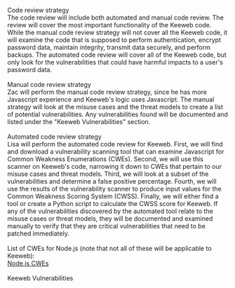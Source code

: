 Code review strategy<br/>
The code review will include both automated and manual code review. The review will cover the most important functionality of the
Keeweb code. While the manual code review strategy will not cover all the Keeweb code, it will examine the code that is supposed to
perform authentication, encrypt password data, maintain integrity, transmit data securely, and perform backups. The automated code 
review will cover all of the Keeweb code, but only look for the vulnerabilities that could have harmful impacts to a user's password 
data.<br/>
<br/>
Manual code review strategy<br/>
Zac will perform the manual code review strategy, since he has more Javascript experience and Keeweb's logic uses Javascript. The manual
strategy will look at the misuse cases and the threat models to create a list of potential vulnerabilities. Any vulnerabilities found
will be documented and listed under the "Keeweb Vulnerabilities" section.<br/>
<br/>
Automated code review strategy<br/>
Lisa will perform the automated code review for Keeweb. First, we will find and download a vulnerability scanning tool that can examine
Javascript for Common Weakness Enumerations (CWEs). Second, we will use this scanner on Keeweb's code, narrowing it down to CWEs that 
pertain to our misuse cases and threat models. Third, we will look at a subset of  the vulnerabilities and determine a false positive 
percentage. Fourth, we will use the results of the vulnerability scanner to produce  input values for the Common Weakness Scoring 
System (CWSS). Finally, we will either find a tool or create a Python script to calculate the CWSS score for Keeweb. If any of the 
vulnerabilities discovered by the automated tool relate to the misuse cases or threat models, they will be documented and examined 
manually to verify that they are critical vulnerabilities that need to be patched immediately.<br/>
<br/>
List of CWEs for Node.js (note that not all of these will be applicable to Keeweb):<br/>
[Node.js CWEs](https://github.com/jesusprubio/strong-node)<br/>
<br/>
Keeweb Vulnerabilities<br/>
